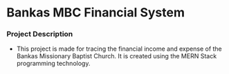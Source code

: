 # Bankas MBC Financial System

### Project Description

- This project is made for tracing the financial income and expense of the Bankas Missionary Baptist Church. It is created using the MERN Stack programming technology.

